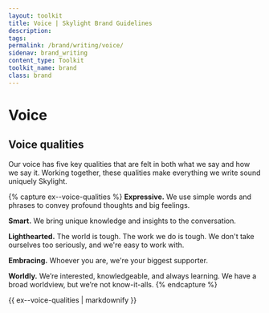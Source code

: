 ```yaml
---
layout: toolkit
title: Voice | Skylight Brand Guidelines
description:
tags:
permalink: /brand/writing/voice/
sidenav: brand_writing
content_type: Toolkit
toolkit_name: brand
class: brand
---
```


# Voice

## Voice qualities

Our voice has five key qualities that are felt in both what we say and how we say it. Working together, these qualities make everything we write sound uniquely Skylight.

{% capture ex--voice-qualities %}
**Expressive.** We use simple words and phrases to convey profound thoughts and big feelings.

**Smart.** We bring unique knowledge and insights to the conversation.

**Lighthearted.** The world is tough. The work we do is tough. We don't take ourselves too seriously, and we're easy to work with.

**Embracing.** Whoever you are, we're your biggest supporter.

**Worldly.** We’re interested, knowledgeable, and always learning. We have a broad worldview, but we’re not know-it-alls.
{% endcapture %}

<div class="example">
{{ ex--voice-qualities | markdownify }}
</div>